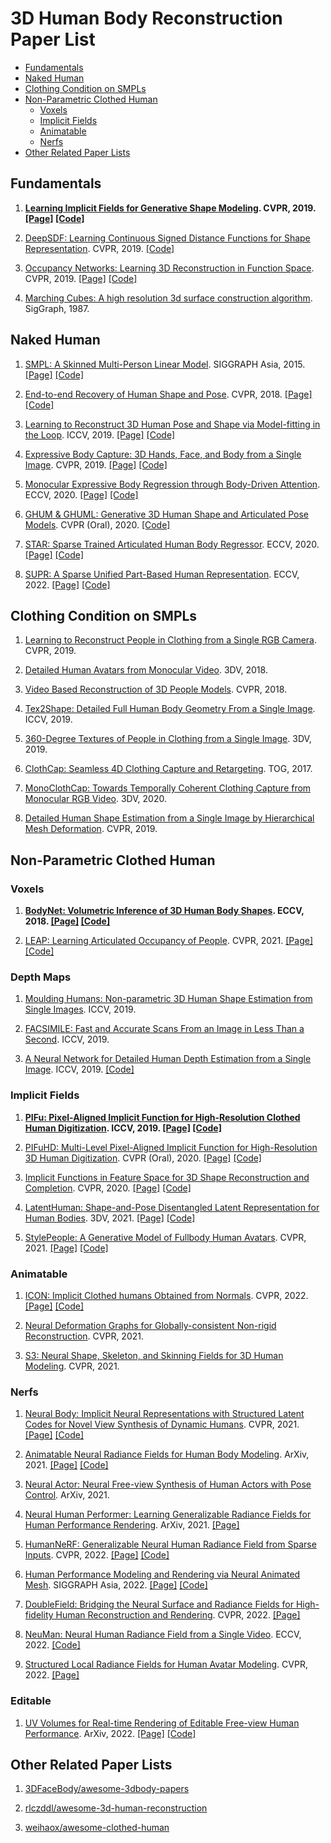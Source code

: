 # 3D Human Body Reconstruction Paper List
- [Fundamentals](#fundamentals)
- [Naked Human](#naked-human)
- [Clothing Condition on SMPLs](#clothing-condition-on-smpls)
- [Non-Parametric Clothed Human](#non-parametric-clothed-human)
  - [Voxels](#voxels)
  - [Implicit Fields](#implicit-fields)
  - [Animatable](#animatable)
  - [Nerfs](#nerfs)
- [Other Related Paper Lists](#other-related-paper-lists)

## Fundamentals
1. **[Learning Implicit Fields for Generative Shape Modeling](https://arxiv.org/abs/1812.02822). CVPR, 2019. [[Page]](https://www.sfu.ca/~zhiqinc/imgan/Readme.html) [[Code]](https://github.com/czq142857/implicit-decoder)**

1. [DeepSDF: Learning Continuous Signed Distance Functions for Shape Representation](https://arxiv.org/abs/1901.05103). CVPR, 2019. [[Code]](https://github.com/facebookresearch/DeepSDF)

1. [Occupancy Networks: Learning 3D Reconstruction in Function Space](https://arxiv.org/abs/1812.03828). CVPR, 2019. [[Page]](https://avg.is.mpg.de/publications/occupancy-networks) [[Code]](https://github.com/autonomousvision/occupancy_networks)

1. [Marching Cubes: A high resolution 3d surface construction algorithm](http://fab.cba.mit.edu/classes/S62.12/docs/Lorensen_marching_cubes.pdf). SigGraph, 1987.

## Naked Human
1. [SMPL: A Skinned Multi-Person Linear Model](http://files.is.tue.mpg.de/black/papers/SMPL2015.pdf). SIGGRAPH Asia, 2015. [[Page]](https://smpl.is.tue.mpg.de) [[Code]](https://github.com/vchoutas/smplx)

1. [End-to-end Recovery of Human Shape and Pose](https://arxiv.org/pdf/1712.06584.pdf). CVPR, 2018. [[Page]](https://akanazawa.github.io/hmr) [[Code]](https://github.com/akanazawa/hmr)

1. [Learning to Reconstruct 3D Human Pose and Shape via Model-fitting in the Loop](https://arxiv.org/pdf/1909.12828.pdf). ICCV, 2019. [[Page]](https://www.seas.upenn.edu/~nkolot/projects/spin) [[Code]](https://github.com/nkolot/SPIN)

1. [Expressive Body Capture: 3D Hands, Face, and Body from a Single Image](https://ps.is.tuebingen.mpg.de/uploads_file/attachment/attachment/497/SMPL-X.pdf). CVPR, 2019. [[Page]](https://smpl-x.is.tue.mpg.de) [[Code]](https://github.com/vchoutas/smplify-x)

1. [Monocular Expressive Body Regression through Body-Driven Attention](https://ps.is.tuebingen.mpg.de/uploads_file/attachment/attachment/620/0983.pdf). ECCV, 2020. [[Page]](https://expose.is.tue.mpg.de) [[Code]](https://github.com/vchoutas/expose)

1. [GHUM & GHUML: Generative 3D Human Shape and Articulated Pose Models](https://arxiv.org/pdf/2008.08535). CVPR (Oral), 2020.  [[Code]](https://github.com/google-research/google-research/tree/master/ghum)

1. [STAR: Sparse Trained Articulated Human Body Regressor](https://arxiv.org/pdf/2008.08535). ECCV, 2020. [[Page]](http://star.is.tue.mpg.de) [[Code]](https://github.com/ahmedosman/STAR)

1. [SUPR: A Sparse Unified Part-Based Human Representation](https://arxiv.org/abs/2210.13861). ECCV, 2022. [[Page]](https://supr.is.tue.mpg.de/) [[Code]](https://github.com/ahmedosman/SUPR)

## Clothing Condition on SMPLs
1. [Learning to Reconstruct People in Clothing from a Single RGB Camera](https://arxiv.org/abs/1903.05885). CVPR, 2019.

1. [Detailed Human Avatars from Monocular Video](https://arxiv.org/abs/1808.01338). 3DV, 2018.

1. [Video Based Reconstruction of 3D People Models](https://arxiv.org/abs/1803.04758). CVPR, 2018.

1. [Tex2Shape: Detailed Full Human Body Geometry From a Single Image](https://arxiv.org/abs/1904.08645). ICCV, 2019.

1. [360-Degree Textures of People in Clothing from a Single Image](https://arxiv.org/abs/1908.07117). 3DV, 2019.

1. [ClothCap: Seamless 4D Clothing Capture and Retargeting](https://ps.is.mpg.de/uploads_file/attachment/attachment/374/clothcap.pdf). TOG, 2017.

1. [MonoClothCap: Towards Temporally Coherent Clothing Capture from Monocular RGB Video](https://arxiv.org/abs/2009.10711). 3DV, 2020.

1. [Detailed Human Shape Estimation from a Single Image by Hierarchical Mesh Deformation](https://arxiv.org/abs/1904.10506). CVPR, 2019.

## Non-Parametric Clothed Human
### Voxels
1. **[BodyNet: Volumetric Inference of 3D Human Body Shapes](https://arxiv.org/abs/1804.04875v3). ECCV, 2018. [[Page]](https://www.di.ens.fr/willow/research/bodynet/) [[Code]](https://github.com/gulvarol/bodynet)**

1. [LEAP: Learning Articulated Occupancy of People](https://arxiv.org/abs/2104.06849). CVPR, 2021. [[Page]](https://neuralbodies.github.io/LEAP) [[Code]](https://github.com/neuralbodies/leap)

### Depth Maps
1. [Moulding Humans: Non-parametric 3D Human Shape Estimation from Single Images](https://arxiv.org/abs/1908.00439). ICCV, 2019.

1. [FACSIMILE: Fast and Accurate Scans From an Image in Less Than a Second](https://arxiv.org/abs/1909.00883). ICCV, 2019.

1. [A Neural Network for Detailed Human Depth Estimation from a Single Image](https://arxiv.org/abs/1910.01275). ICCV, 2019. [[Code]](https://github.com/sfu-gruvi-3dv/deep_human)

### Implicit Fields
1. **[PIFu: Pixel-Aligned Implicit Function for High-Resolution Clothed Human Digitization](https://arxiv.org/pdf/1905.05172.pdf). ICCV, 2019. [[Page]](https://shunsukesaito.github.io/PIFu) [[Code]](https://github.com/shunsukesaito/PIFu)**

1. [PIFuHD: Multi-Level Pixel-Aligned Implicit Function for High-Resolution 3D Human Digitization](https://arxiv.org/pdf/2004.00452.pdf). CVPR (Oral), 2020. [[Page]](https://shunsukesaito.github.io/PIFuHD) [[Code]](https://github.com/facebookresearch/pifuhd)

1. [Implicit Functions in Feature Space for 3D Shape Reconstruction and Completion](https://arxiv.org/abs/2003.01456). CVPR, 2020. [[Page]](http://virtualhumans.mpi-inf.mpg.de/ifnets) [[Code]](https://github.com/jchibane/if-net)

1. [LatentHuman: Shape-and-Pose Disentangled Latent Representation for Human Bodies](https://arxiv.org/abs/2111.15113). 3DV, 2021. [[Page]](https://latenthuman.github.io/) [[Code]](https://github.com/latenthuman/latenthuman)

1. [StylePeople: A Generative Model of Fullbody Human Avatars](https://arxiv.org/abs/2104.08363). CVPR, 2021. [[Page]](http://saic-violet.github.io/style-people) [[Code]](https://github.com/saic-vul/style-people)

### Animatable
1. [ICON: Implicit Clothed humans Obtained from Normals](https://arxiv.org/abs/2112.09127). CVPR, 2022. [[Page]](https://icon.is.tue.mpg.de/) [[Code]](https://github.com/YuliangXiu/ICON)

1. [Neural Deformation Graphs for Globally-consistent Non-rigid Reconstruction](https://arxiv.org/abs/2012.01451). CVPR, 2021.

1. [S3: Neural Shape, Skeleton, and Skinning Fields for 3D Human Modeling](https://arxiv.org/abs/2101.06571). CVPR, 2021.

### Nerfs
1. [Neural Body: Implicit Neural Representations with Structured Latent Codes for Novel View Synthesis of Dynamic Humans](https://arxiv.org/abs/2012.15838). CVPR, 2021. [[Page]](https://zju3dv.github.io/neuralbody) [[Code]](https://github.com/zju3dv/neuralbody)

1. [Animatable Neural Radiance Fields for Human Body Modeling](https://arxiv.org/abs/2105.02872). ArXiv, 2021. [[Page]](https://zju3dv.github.io/animatable_nerf) [[Code]](https://github.com/zju3dv/animatable_nerf)

1. [Neural Actor: Neural Free-view Synthesis of Human Actors with Pose Control](https://arxiv.org/abs/2106.02019). ArXiv, 2021.  

1. [Neural Human Performer: Learning Generalizable Radiance Fields for Human Performance Rendering](https://arxiv.org/abs/2109.07448). ArXiv, 2021. [[Page]](https://youngjoongunc.github.io/nhp) 

1. [HumanNeRF: Generalizable Neural Human Radiance Field from Sparse Inputs](https://arxiv.org/abs/2112.02789). CVPR, 2022. [[Page]](https://zhaofuq.github.io/humannerf/) [[Code]](https://github.com/zhaofuq/HumanNeRF)

1. [Human Performance Modeling and Rendering via Neural Animated Mesh](https://arxiv.org/abs/2209.08468). SIGGRAPH Asia, 2022. [[Page]](https://zhaofuq.github.io/NeuralAM/) [[Code]](https://github.com/zhaofuq/Instant-NSR)

1. [DoubleField: Bridging the Neural Surface and Radiance Fields for High-fidelity Human Reconstruction and Rendering](https://arxiv.org/abs/2106.03798). CVPR, 2022. [[Page]](http://www.liuyebin.com/dbfield/dbfield.html) 

1. [NeuMan: Neural Human Radiance Field from a Single Video](https://arxiv.org/abs/2203.12575). ECCV, 2022.  [[Code]](https://github.com/apple/ml-neuman)

1. [Structured Local Radiance Fields for Human Avatar Modeling](https://arxiv.org/abs/2203.14478). CVPR, 2022. [[Page]](https://liuyebin.com/slrf/slrf.html) 

### Editable
1. [UV Volumes for Real-time Rendering of Editable Free-view Human Performance](https://arxiv.org/abs/2203.14402). ArXiv, 2022. [[Page]](https://fanegg.github.io/UV-Volumes/) [[Code]](https://github.com/fanegg/UV-Volumes)

## Other Related Paper Lists
1. [3DFaceBody/awesome-3dbody-papers](https://github.com/3DFaceBody/awesome-3dbody-papers)

1. [rlczddl/awesome-3d-human-reconstruction](https://github.com/rlczddl/awesome-3d-human-reconstruction)

1. [weihaox/awesome-clothed-human](https://github.com/weihaox/awesome-clothed-human)
